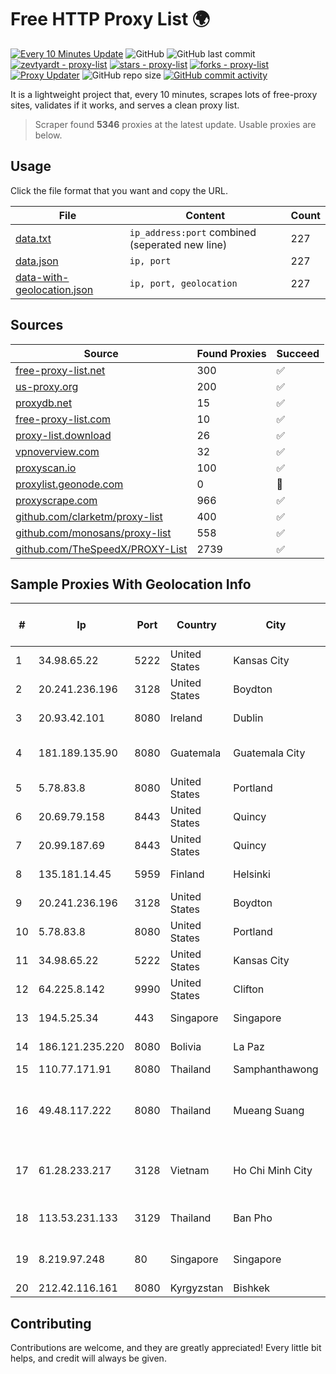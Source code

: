 
# Free HTTP Proxy List 🌍

[![Every 10 Minutes Update](https://github.com/mertguvencli/http-proxy-list/actions/workflows/main.yml/badge.svg?branch=main)](https://github.com/mertguvencli/http-proxy-list/actions/workflows/main.yml)
![GitHub](https://img.shields.io/github/license/mertguvencli/http-proxy-list)
![GitHub last commit](https://img.shields.io/github/last-commit/mertguvencli/http-proxy-list)
[![zevtyardt - proxy-list](https://img.shields.io/static/v1?label=zevtyardt&message=proxy-list&color=blue&logo=github)](https://github.com/zevtyardt/proxy-list "Go to GitHub repo")
[![stars - proxy-list](https://img.shields.io/github/stars/zevtyardt/proxy-list?style=social)](https://github.com/zevtyardt/proxy-list)
[![forks - proxy-list](https://img.shields.io/github/forks/zevtyardt/proxy-list?style=social)](https://github.com/zevtyardt/proxy-list)
[![Proxy Updater](https://github.com/zevtyardt/proxy-list/workflows/Proxy%20Updater/badge.svg)](https://github.com/zevtyardt/proxy-list/actions?query=workflow:"Proxy+Updater")
![GitHub repo size](https://img.shields.io/github/repo-size/zevtyardt/proxy-list)
[![GitHub commit activity](https://img.shields.io/github/commit-activity/m/zevtyardt/proxy-list?logo=commits)](https://github.com/zevtyardt/proxy-list/commits/main)

It is a lightweight project that, every 10 minutes, scrapes lots of free-proxy sites, validates if it works, and serves a clean proxy list.

> Scraper found **5346** proxies at the latest update. Usable proxies are below.

## Usage

Click the file format that you want and copy the URL.

|File|Content|Count|
|----|-------|-----|
|[data.txt](https://raw.githubusercontent.com/mertguvencli/http-proxy-list/main/proxy-list/data.txt)|`ip_address:port` combined (seperated new line)|227|
|[data.json](https://raw.githubusercontent.com/mertguvencli/http-proxy-list/main/proxy-list/data.json)|`ip, port`|227|
|[data-with-geolocation.json](https://raw.githubusercontent.com/mertguvencli/http-proxy-list/main/proxy-list/data-with-geolocation.json)|`ip, port, geolocation`|227|

## Sources

|Source|Found Proxies|Succeed|
|------|-------------|-------|
|[free-proxy-list.net](https://free-proxy-list.net)|300|✅|
|[us-proxy.org](https://www.us-proxy.org)|200|✅|
|[proxydb.net](http://proxydb.net)|15|✅|
|[free-proxy-list.com](https://free-proxy-list.com/?page=&port=&type%5B%5D=http&type%5B%5D=https&up_time=0&search=Search)|10|✅|
|[proxy-list.download](https://www.proxy-list.download/HTTP)|26|✅|
|[vpnoverview.com](https://vpnoverview.com/privacy/anonymous-browsing/free-proxy-servers)|32|✅|
|[proxyscan.io](https://www.proxyscan.io)|100|✅|
|[proxylist.geonode.com](https://proxylist.geonode.com/api/proxy-list?limit=300&page=1&sort_by=lastChecked&sort_type=desc&protocols=http,https)|0|🚫|
|[proxyscrape.com](https://api.proxyscrape.com/v2/?request=displayproxies&protocol=http&timeout=10000&country=all&ssl=all&anonymity=all)|966|✅|
|[github.com/clarketm/proxy-list](https://raw.githubusercontent.com/clarketm/proxy-list/master/proxy-list-raw.txt)|400|✅|
|[github.com/monosans/proxy-list](https://raw.githubusercontent.com/monosans/proxy-list/main/proxies/http.txt)|558|✅|
|[github.com/TheSpeedX/PROXY-List](https://raw.githubusercontent.com/TheSpeedX/PROXY-List/master/http.txt)|2739|✅|


## Sample Proxies With Geolocation Info

|#|Ip|Port|Country|City|Internet Service Provider|
|-|--|----|-------|----|-------------------------|
|1|34.98.65.22|5222|United States|Kansas City|Google LLC|
|2|20.241.236.196|3128|United States|Boydton|Microsoft Corporation|
|3|20.93.42.101|8080|Ireland|Dublin|Microsoft Corporation|
|4|181.189.135.90|8080|Guatemala|Guatemala City|Comcel Guatemala S.A.|
|5|5.78.83.8|8080|United States|Portland|Hetzner Online GmbH|
|6|20.69.79.158|8443|United States|Quincy|Microsoft Corporation|
|7|20.99.187.69|8443|United States|Quincy|Microsoft Corporation|
|8|135.181.14.45|5959|Finland|Helsinki|Hetzner Online GmbH|
|9|20.241.236.196|3128|United States|Boydton|Microsoft Corporation|
|10|5.78.83.8|8080|United States|Portland|Hetzner Online GmbH|
|11|34.98.65.22|5222|United States|Kansas City|Google LLC|
|12|64.225.8.142|9990|United States|Clifton|DigitalOcean, LLC|
|13|194.5.25.34|443|Singapore|Singapore|Mod Mission Critical LLC|
|14|186.121.235.220|8080|Bolivia|La Paz|AXS Bolivia S. A.|
|15|110.77.171.91|8080|Thailand|Samphanthawong|CAT-BB|
|16|49.48.117.222|8080|Thailand|Mueang Suang|Triple T Broadband Public Company Limited|
|17|61.28.233.217|3128|Vietnam|Ho Chi Minh City|Vinadata broadcast via vinagame AS Number|
|18|113.53.231.133|3129|Thailand|Ban Pho|TOT Public Company Limited|
|19|8.219.97.248|80|Singapore|Singapore|Alibaba (US) Technology Co., Ltd.|
|20|212.42.116.161|8080|Kyrgyzstan|Bishkek|"ElCat" Ltd.|



## Contributing

Contributions are welcome, and they are greatly appreciated! Every
little bit helps, and credit will always be given.

